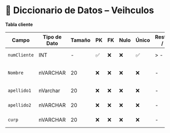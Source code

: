 # 📘 Diccionario de Datos – Veihculos

**Tabla cliente**

| Campo           | Tipo de Dato | Tamaño | PK  | FK  | Nulo | Único | Restricciones / CHECK                      | Referencia a                    | Descripción                             |
|----------------|--------------|--------|-----|-----|------|--------|--------------------------------------------|----------------------------------|-----------------------------------------|
| `numCliente`     | INT          | -      | ✅  | ❌  | ❌   | ✅     | > -                                      | -                                | Identificador del cliente               |
| `Nombre`        | nVARCHAR      | 20    | ❌  | ❌  | ❌   | ❌     | -            | -                                | Nombre completo del cliente             |
| `apellido1`          | nVarchar      | 20      | ❌  | ❌  | ❌   | ❌     |-   | -                                | Apellido del cliente                        |
| `apellido2`        | nVARCHAR      | 20   | ❌  | ❌  | ❌   | ❌     | -               | -                                | Apellido 2 del cliente                 |
| `curp`        | nVARCHAR      | 20   | ❌  | ❌  | ❌   | ❌     | -               | -                                | Apellido 2 del cliente                 |
